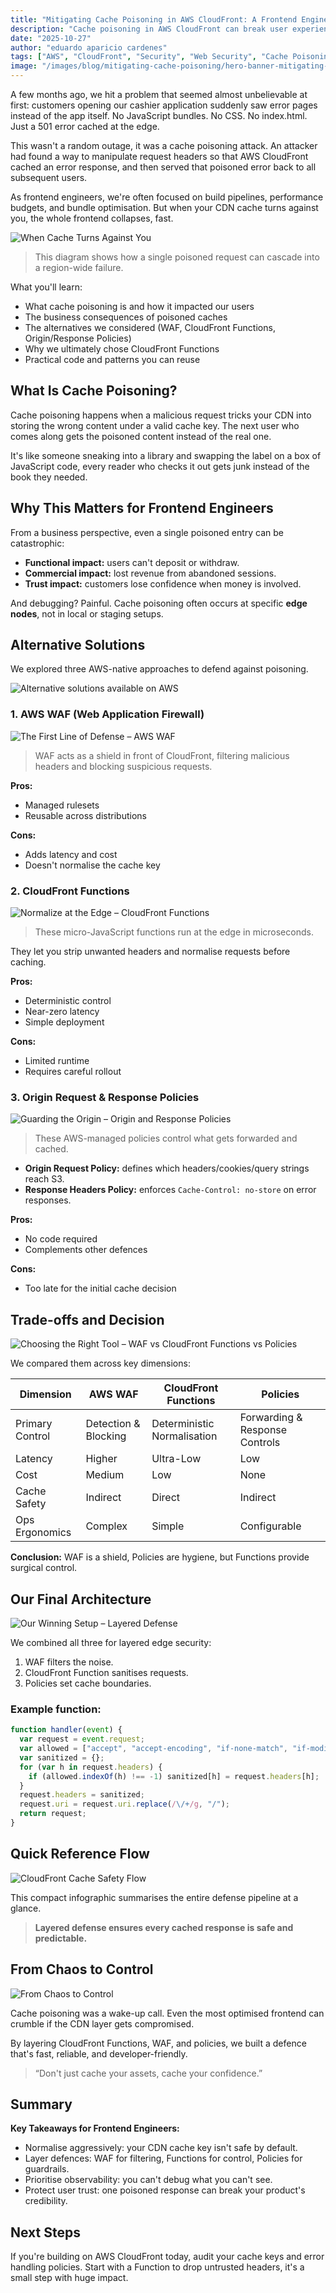 ```yaml
---
title: "Mitigating Cache Poisoning in AWS CloudFront: A Frontend Engineer's Guide"
description: "Cache poisoning in AWS CloudFront can break user experiences by serving poisoned assets. Learn what it is, how it happens, and how to prevent it with CloudFront Functions, WAF, and AWS policies."
date: "2025-10-27"
author: "eduardo aparicio cardenes"
tags: ["AWS", "CloudFront", "Security", "Web Security", "Cache Poisoning", "Web Application Security", "CDN", "S3"]
image: "/images/blog/mitigating-cache-poisoning/hero-banner-mitigating-cache-poisoning-in-aws-cloudfront.png"
---
```


A few months ago, we hit a problem that seemed almost unbelievable at first: customers opening our cashier application suddenly saw error pages instead of the app itself.
No JavaScript bundles. No CSS. No index.html. Just a 501 error cached at the edge.

This wasn't a random outage, it was a cache poisoning attack.
An attacker had found a way to manipulate request headers so that AWS CloudFront cached an error response, and then served that poisoned error back to all subsequent users.

As frontend engineers, we're often focused on build pipelines, performance budgets, and bundle optimisation.
But when your CDN cache turns against you, the whole frontend collapses, fast.



![When Cache Turns Against You](/images/blog/mitigating-cache-poisoning/when-cache-turns-against-you.webp)

> This diagram shows how a single poisoned request can cascade into a region-wide failure.


What you'll learn:
- What cache poisoning is and how it impacted our users
- The business consequences of poisoned caches
- The alternatives we considered (WAF, CloudFront Functions, Origin/Response Policies)
- Why we ultimately chose CloudFront Functions
- Practical code and patterns you can reuse

## What Is Cache Poisoning?

Cache poisoning happens when a malicious request tricks your CDN into storing the wrong content under a valid cache key.
The next user who comes along gets the poisoned content instead of the real one.

It's like someone sneaking into a library and swapping the label on a box of JavaScript code, every reader who checks it out gets junk instead of the book they needed.



## Why This Matters for Frontend Engineers

From a business perspective, even a single poisoned entry can be catastrophic:

- **Functional impact:** users can't deposit or withdraw.
- **Commercial impact:** lost revenue from abandoned sessions.
- **Trust impact:** customers lose confidence when money is involved.

And debugging? Painful. Cache poisoning often occurs at specific **edge nodes**, not in local or staging setups.



## Alternative Solutions

We explored three AWS-native approaches to defend against poisoning.

![Alternative solutions available on AWS](/images/blog/mitigating-cache-poisoning/alternative-solutions-waf-functions-policies-overview.webp)

### 1. AWS WAF (Web Application Firewall)

![The First Line of Defense – AWS WAF](/images/blog/mitigating-cache-poisoning/the-first-line-of-defense-aws-waf.webp)

> WAF acts as a shield in front of CloudFront, filtering malicious headers and blocking suspicious requests.

**Pros:**
- Managed rulesets
- Reusable across distributions

**Cons:**
- Adds latency and cost
- Doesn't normalise the cache key

### 2. CloudFront Functions

![Normalize at the Edge – CloudFront Functions](/images/blog/mitigating-cache-poisoning/waf-vs-cloudfront-functions-comparison.webp)

> These micro-JavaScript functions run at the edge in microseconds.

They let you strip unwanted headers and normalise requests before caching.

**Pros:**
- Deterministic control
- Near-zero latency
- Simple deployment

**Cons:**
- Limited runtime
- Requires careful rollout

### 3. Origin Request & Response Policies

![Guarding the Origin – Origin and Response Policies](/images/blog/mitigating-cache-poisoning/guarding-the-origin-origin-and-response-policies.webp)

> These AWS-managed policies control what gets forwarded and cached.

- **Origin Request Policy:** defines which headers/cookies/query strings reach S3.
- **Response Headers Policy:** enforces `Cache-Control: no-store` on error responses.

**Pros:**
- No code required
- Complements other defences

**Cons:**
- Too late for the initial cache decision

## Trade-offs and Decision

![Choosing the Right Tool – WAF vs CloudFront Functions vs Policies](/images/blog/mitigating-cache-poisoning/waf-vs-cloudfront-functions-comparison.webp)

We compared them across key dimensions:

| Dimension | AWS WAF | CloudFront Functions | Policies |
|------------|----------|----------------------|-----------|
| Primary Control | Detection & Blocking | Deterministic Normalisation | Forwarding & Response Controls |
| Latency | Higher | Ultra-Low | Low |
| Cost | Medium | Low | None |
| Cache Safety | Indirect | Direct | Indirect |
| Ops Ergonomics | Complex | Simple | Configurable |


**Conclusion:** WAF is a shield, Policies are hygiene, but Functions provide surgical control.

## Our Final Architecture

![Our Winning Setup – Layered Defense](/images/blog/mitigating-cache-poisoning/our-winning-setup-final-architecture.webp)

We combined all three for layered edge security:

1. WAF filters the noise.
2. CloudFront Function sanitises requests.
3. Policies set cache boundaries.

### Example function:

```js
function handler(event) {
  var request = event.request;
  var allowed = ["accept", "accept-encoding", "if-none-match", "if-modified-since", "user-agent", "range"];
  var sanitized = {};
  for (var h in request.headers) {
    if (allowed.indexOf(h) !== -1) sanitized[h] = request.headers[h];
  }
  request.headers = sanitized;
  request.uri = request.uri.replace(/\/+/g, "/");
  return request;
}
```



## Quick Reference Flow

![CloudFront Cache Safety Flow](/images/blog/mitigating-cache-poisoning/cloud-safety-diagram-flow.webp)

This compact infographic summarises the entire defense pipeline at a glance.

> **Layered defense ensures every cached response is safe and predictable.**



## From Chaos to Control

![From Chaos to Control](/images/blog/mitigating-cache-poisoning/from-chaos-to-control-closing-scene.webp)

Cache poisoning was a wake-up call.
Even the most optimised frontend can crumble if the CDN layer gets compromised.

By layering CloudFront Functions, WAF, and policies, we built a defence that's fast, reliable, and developer-friendly.

> “Don't just cache your assets, cache your confidence.”



## Summary

**Key Takeaways for Frontend Engineers:**

* Normalise aggressively: your CDN cache key isn't safe by default.
* Layer defences: WAF for filtering, Functions for control, Policies for guardrails.
* Prioritise observability: you can't debug what you can't see.
* Protect user trust: one poisoned response can break your product's credibility.

## Next Steps

If you're building on AWS CloudFront today, audit your cache keys and error handling policies.
Start with a Function to drop untrusted headers, it's a small step with huge impact.
